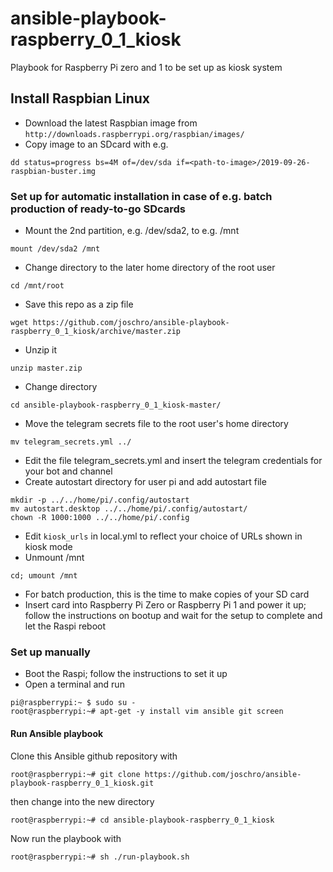 # ansible-playbook-raspberry_0_1_kiosk
Playbook for Raspberry Pi zero and 1 to be set up as kiosk system

## Install Raspbian Linux
* Download the latest Raspbian image from ```http://downloads.raspberrypi.org/raspbian/images/```
* Copy image to an SDcard with e.g.

```dd status=progress bs=4M of=/dev/sda if=<path-to-image>/2019-09-26-raspbian-buster.img```

### Set up for automatic installation in case of e.g. batch production of ready-to-go SDcards
* Mount the 2nd partition, e.g. /dev/sda2, to e.g. /mnt

```mount /dev/sda2 /mnt```
* Change directory to the later home directory of the root user

```cd /mnt/root```
* Save this repo as a zip file

```wget https://github.com/joschro/ansible-playbook-raspberry_0_1_kiosk/archive/master.zip```
* Unzip it

```unzip master.zip```
* Change directory

```cd ansible-playbook-raspberry_0_1_kiosk-master/```
* Move the telegram secrets file to the root user's home directory

```mv telegram_secrets.yml ../```
* Edit the file telegram_secrets.yml and insert the telegram credentials for your bot and channel
* Create autostart directory for user pi and add autostart file
```
mkdir -p ../../home/pi/.config/autostart
mv autostart.desktop ../../home/pi/.config/autostart/
chown -R 1000:1000 ../../home/pi/.config
```
* Edit ```kiosk_urls``` in local.yml to reflect your choice of URLs shown in kiosk mode
* Unmount /mnt

```cd; umount /mnt```
* For batch production, this is the time to make copies of your SD card
* Insert card into Raspberry Pi Zero or Raspberry Pi 1 and power it up; follow the instructions on bootup and wait for the setup to complete and let the Raspi reboot

### Set up manually
* Boot the Raspi; follow the instructions to set it up
* Open a terminal and run
```
pi@raspberrypi:~ $ sudo su -
root@raspberrypi:~# apt-get -y install vim ansible git screen
```

#### Run Ansible playbook
Clone this Ansible github repository with

```root@raspberrypi:~# git clone https://github.com/joschro/ansible-playbook-raspberry_0_1_kiosk.git```

then change into the new directory

```root@raspberrypi:~# cd ansible-playbook-raspberry_0_1_kiosk```

Now run the playbook with

```root@raspberrypi:~# sh ./run-playbook.sh```
